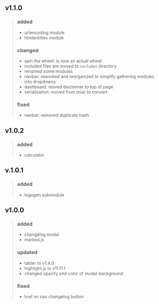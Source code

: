 ## **v1.1.0**
> ### added
> * urlencoding module
> * htmlentities module
> ### changed
> * spin the wheel: is now an actual wheel
> * included files are moved to `includes` directory
> * renamed some modules
> * navbar: reworked and reorganized to simplify gathering modules into dropdowns
> * dashboard: moved disclaimer to top of page
> * serialization: moved from misc to convert
> ### fixed
> * navbar: removed duplicate hash

## **v1.0.2**
> ### added
> * calculator

## **v.1.0.1**
> ### added
> * logogen submodule


## **v1.0.0**
> ### added
> * changelog modal
> * marked.js
> ### updated
> * tabler to v1.4.0
> * highlight.js to v11.11.1
> * changed opacity and color of modal-background
> ### fixed
> * href on nav changelog button